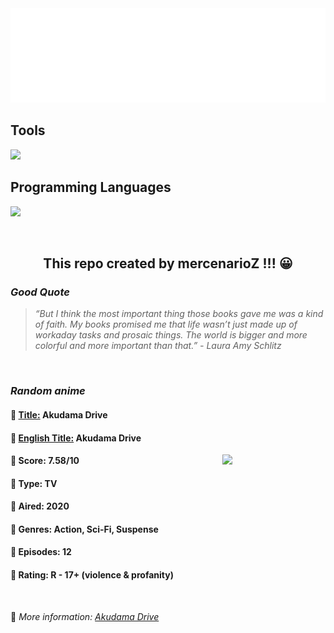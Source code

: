 
<img src="svg/nai.svg" />

<p>
  <h2>Tools</h2>
  <a href="https://skillicons.dev">
    <img src="https://skillicons.dev/icons?i=git,bash,vim,ubuntu,tensorflow,pytorch,docker,raspberrypi" />
  </a>

  <br />

  <h2>Programming Languages</h2>

  <a href="https://skillicons.dev">
    <img src="https://skillicons.dev/icons?i=python,c,cpp" />
  </a>
</p>

<br />

<h2 align="center">This repo created by mercenarioZ !!! 😀</h2>
<h3><i>Good Quote</i></h3>

<blockquote>
<i>
“But I think the most important thing those books gave me was a kind of faith. My books promised me that life wasn’t just made up of workaday tasks and prosaic things. The world is bigger and more colorful and more important than that.” - Laura Amy Schlitz
</i>
</blockquote>

<br />

<h3><i>Random anime</i></h3>

<h4>
  <strong>🥭 <u>Title:</u></strong> Akudama Drive
</h4>

<h4>🌿 <u>English Title:</u> Akudama Drive</h4>

<img align="right" width="165" src=https://cdn.myanimelist.net/images/anime/1468/109172.jpg />

<h4>🌱 Score: 7.58/10</h4>

<h4>🌲 Type: TV</h4>

<h4>🌴 Aired: 2020</h4>

<h4>🌵 Genres: Action, Sci-Fi, Suspense</h4>

<h4>🥑 Episodes: 12</h4>

<h4>🍏 Rating: R - 17+ (violence & profanity)</h4>

<br />

🍂 *More information: [Akudama Drive](https://myanimelist.net/anime/41433/Akudama_Drive)*
    